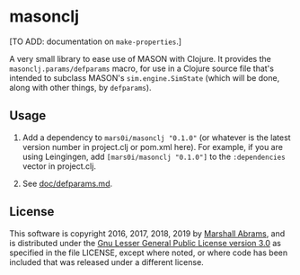 # masonclj

[TO ADD: documentation on `make-properties`.]

A very small library to ease use of MASON with Clojure.  It provides the
`masonclj.params/defparams` macro, for use in a Clojure source file
that's intended to subclass MASON's `sim.engine.SimState` (which will be
done, along with other things, by `defparams`).

## Usage

1. Add a dependency to `mars0i/masonclj "0.1.0"` (or whatever is the latest
version number in project.clj or pom.xml here).  For example, if you are
using Leingingen, add `[mars0i/masonclj "0.1.0"]` to the
`:dependencies` vector in project.clj.

2. See [doc/defparams.md](doc/defparams.md).

## License

This software is copyright 2016, 2017, 2018, 2019 by [Marshall
Abrams](http://members.logical.net/~marshall/), and is distributed under
the [Gnu Lesser General Public License version
3.0](https://www.gnu.org/licenses/lgpl.html) as specified in the file
LICENSE, except where noted, or where code has been included that was
released under a different license.
